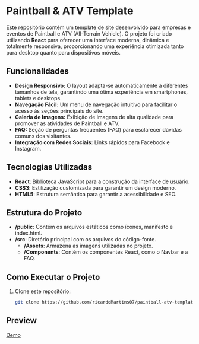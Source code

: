 # Paintball & ATV Template

Este repositório contém um template de site desenvolvido para empresas e eventos de Paintball e ATV (All-Terrain Vehicle). O projeto foi criado utilizando **React** para oferecer uma interface moderna, dinâmica e totalmente responsiva, proporcionando uma experiência otimizada tanto para desktop quanto para dispositivos móveis.

## Funcionalidades

- **Design Responsivo:** O layout adapta-se automaticamente a diferentes tamanhos de tela, garantindo uma ótima experiência em smartphones, tablets e desktops.
- **Navegação Fácil:** Um menu de navegação intuitivo para facilitar o acesso às seções principais do site.
- **Galeria de Imagens:** Exibição de imagens de alta qualidade para promover as atividades de Paintball e ATV.
- **FAQ:** Seção de perguntas frequentes (FAQ) para esclarecer dúvidas comuns dos visitantes.
- **Integração com Redes Sociais:** Links rápidos para Facebook e Instagram.

## Tecnologias Utilizadas

- **React**: Biblioteca JavaScript para a construção da interface de usuário.
- **CSS3**: Estilização customizada para garantir um design moderno.
- **HTML5**: Estrutura semântica para garantir a acessibilidade e SEO.


## Estrutura do Projeto

- **/public**: Contém os arquivos estáticos como ícones, manifesto e index.html.
- **/src**: Diretório principal com os arquivos do código-fonte.
  - **/Assets**: Armazena as imagens utilizadas no projeto.
  - **/Components**: Contém os componentes React, como o Navbar e a FAQ.
  
## Como Executar o Projeto

1. Clone este repositório:
   ```bash
   git clone https://github.com/ricardoMartins07/paintball-atv-template.git

## Preview
[Demo](http://paintball-bucket.s3-website.eu-west-2.amazonaws.com/)

